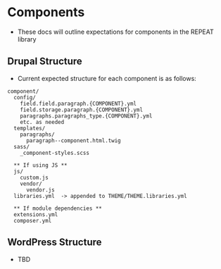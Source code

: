 # Components
* These docs will outline expectations for components in the REPEAT library

## Drupal Structure
* Current expected structure for each component is as follows:
```
component/
  config/
    field.field.paragraph.{COMPONENT}.yml
    field.storage.paragraph.{COMPONENT}.yml
    paragraphs.paragraphs_type.{COMPONENT}.yml
    etc. as needed
  templates/
    paragraphs/
      paragraph--component.html.twig
  sass/
    _component-styles.scss

  ** If using JS **
  js/
    custom.js
    vendor/
      vendor.js
  libraries.yml  -> appended to THEME/THEME.libraries.yml

  ** If module dependencies **
  extensions.yml
  composer.yml
```

## WordPress Structure
* TBD
